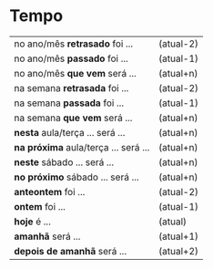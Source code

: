# Tempo

|||
| -- | -- |
| no ano/mês **retrasado** foi ...       | (atual-2) |
| no ano/mês **passado** foi ...         | (atual-1) |
| no ano/mês **que vem** será ...        | (atual+n) |
| na semana **retrasada** foi ...        | (atual-2) |
| na semana **passada** foi ...          | (atual-1) |
| na semana **que vem** será ...         | (atual+n) |
| **nesta** aula/terça ... será ...      | (atual+n) |
| **na próxima** aula/terça ... será ... | (atual+n) |
| **neste** sábado ... será ...          | (atual+n) |
| **no próximo** sábado ... será ...     | (atual+n) |
| **anteontem** foi ...                  | (atual-2) |
| **ontem** foi ...                      | (atual-1) |
| **hoje** é ...                         | (atual)   |
| **amanhã** será ...                    | (atual+1) |
| **depois de amanhã** será ...          | (atual+2) |
